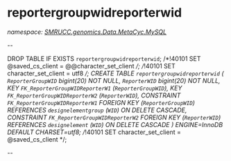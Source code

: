 ﻿# reportergroupwidreporterwid
_namespace: [SMRUCC.genomics.Data.MetaCyc.MySQL](./index.md)_

--
 
 DROP TABLE IF EXISTS `reportergroupwidreporterwid`;
 /*!40101 SET @saved_cs_client = @@character_set_client */;
 /*!40101 SET character_set_client = utf8 */;
 CREATE TABLE `reportergroupwidreporterwid` (
 `ReporterGroupWID` bigint(20) NOT NULL,
 `ReporterWID` bigint(20) NOT NULL,
 KEY `FK_ReporterGroupWIDReporterW1` (`ReporterGroupWID`),
 KEY `FK_ReporterGroupWIDReporterW2` (`ReporterWID`),
 CONSTRAINT `FK_ReporterGroupWIDReporterW1` FOREIGN KEY (`ReporterGroupWID`) REFERENCES `designelementgroup` (`WID`) ON DELETE CASCADE,
 CONSTRAINT `FK_ReporterGroupWIDReporterW2` FOREIGN KEY (`ReporterWID`) REFERENCES `designelement` (`WID`) ON DELETE CASCADE
 ) ENGINE=InnoDB DEFAULT CHARSET=utf8;
 /*!40101 SET character_set_client = @saved_cs_client */;
 
 --




